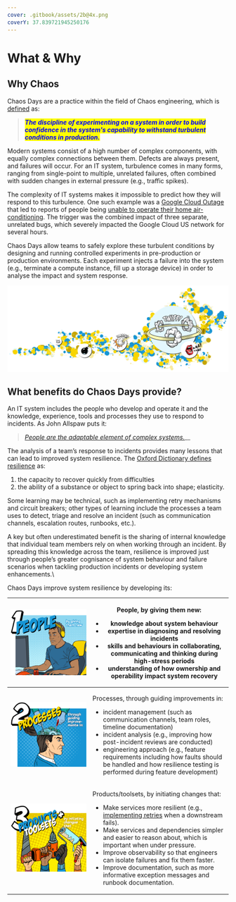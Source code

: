 ```yaml
---
cover: .gitbook/assets/2b@4x.png
coverY: 37.839721945250176
---
```


# What & Why

## Why Chaos

Chaos Days are a practice within the field of Chaos engineering, which is [defined](https://principlesofchaos.org/) as:

> _<mark style="color:blue;">**The discipline of experimenting on a system in order to build confidence in the system's capability to withstand turbulent conditions in production.**</mark>_

Modern systems consist of a high number of complex components, with equally  complex connections between them. Defects are always present, and failures will occur.  For an IT system, turbulence comes in many forms, ranging from single-point to multiple, unrelated failures, often combined with sudden changes in external pressure (e.g., traffic spikes). &#x20;

The complexity of IT systems makes it impossible to predict how they will respond to this turbulence.  One such example was a [Google Cloud Outage](https://status.cloud.google.com/incident/cloud-networking/19009) that led to reports of people being [unable to operate their home air-conditioning](http://bit.ly/2ZavoyP).  The trigger was the combined impact of three separate, unrelated bugs, which severely impacted the Google Cloud US network for several hours. &#x20;

Chaos Days allow teams to safely explore these turbulent conditions by designing and running controlled experiments in pre-production or production environments.  Each experiment injects a failure into the system (e.g., terminate a compute instance, fill up a storage device) in order to analyse the impact and system response. &#x20;



![](.gitbook/assets/COMPLEXITY@4x.png)

## What benefits do Chaos Days provide?

An IT system includes the people who develop and operate it and the knowledge, experience, tools and processes they use to respond to incidents.  As John Allspaw puts it:&#x20;

> [_People are the adaptable element of complex systems._](https://vimeo.com/showcase/6542214/video/370008157)__

The analysis of a team’s response to incidents provides many lessons that can lead to improved system resilience. The [Oxford Dictionary defines resilience](http://english.oxforddictionaries.com/resilience) as:

1. the capacity to recover quickly from difficulties
2. the ability of a substance or object to spring back into shape; elasticity.

Some learning may be technical, such as implementing retry mechanisms and circuit breakers; other types of learning include the processes a team uses to detect, triage and resolve an incident (such as communication channels, escalation routes, runbooks, etc.).&#x20;

A key but often underestimated benefit is the sharing of internal knowledge that individual team members rely on when working through an incident.  By spreading this knowledge across the team, resilience is improved just through people’s greater cognisance of system behaviour and failure scenarios when tackling production incidents or developing system enhancements.\


Chaos Days improve system resilience by developing its:

| ![](<.gitbook/assets/people@4x (2).png>)    | <p></p><p>People, by giving them new: </p><ul><li>knowledge about system behaviour</li><li>expertise in diagnosing and resolving incidents</li><li>skills and behaviours in collaborating, communicating and thinking during high-stress periods</li><li>understanding of how ownership and operability impact system recovery </li></ul>                                                                                                                                                                                                                                           |
| ------------------------------------------- | ----------------------------------------------------------------------------------------------------------------------------------------------------------------------------------------------------------------------------------------------------------------------------------------------------------------------------------------------------------------------------------------------------------------------------------------------------------------------------------------------------------------------------------------------------------------------------------- |
| ![](<.gitbook/assets/processes@4x (1).png>) | <p></p><p>Processes, through guiding improvements in: </p><ul><li>incident management (such as communication channels, team roles, timeline documentation)</li><li>incident analysis (e.g., improving how post-incident reviews are conducted)</li><li>engineering approach (e.g., feature requirements including how faults should be handled and how resilience testing is performed during feature development)</li></ul>                                                                                                                                                        |
| ![](<.gitbook/assets/products@4x (1).png>)  | <p></p><p>Products/toolsets, by initiating changes that: </p><ul><li>Make services more resilient (e.g., <a href="https://aws.amazon.com/builders-library/timeouts-retries-and-backoff-with-jitter">implementing retries</a> when a downstream fails).</li><li>Make services and dependencies simpler and easier to reason about, which is important when under pressure.</li><li>Improve observability so that engineers can isolate failures and fix them faster.</li><li>Improve documentation, such as more informative exception messages and runbook documentation.</li></ul> |
